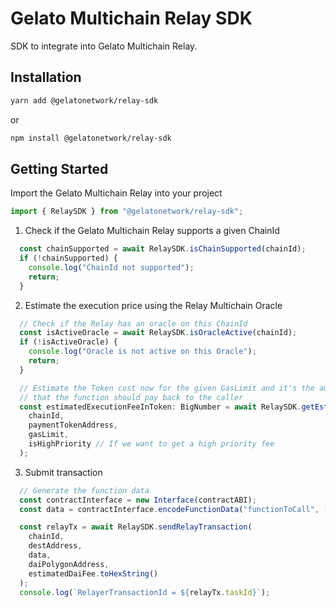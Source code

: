 # Gelato Multichain Relay SDK

SDK to integrate into Gelato Multichain Relay.

## Installation

```bash
yarn add @gelatonetwork/relay-sdk
```
or
```bash
npm install @gelatonetwork/relay-sdk
```

## Getting Started

Import the Gelato Multichain Relay into your project

```typescript
import { RelaySDK } from "@gelatonetwork/relay-sdk";
```

1. Check if the Gelato Multichain Relay supports a given ChainId

```typescript
  const chainSupported = await RelaySDK.isChainSupported(chainId);
  if (!chainSupported) {
    console.log("ChainId not supported");
    return;
  }
```

2. Estimate the execution price using the Relay Multichain Oracle
```typescript
  // Check if the Relay has an oracle on this ChainId
  const isActiveOracle = await RelaySDK.isOracleActive(chainId);
  if (!isActiveOracle) {
    console.log("Oracle is not active on this Oracle");
    return;
  }

  // Estimate the Token cost now for the given GasLimit and it's the amount of Token
  // that the function should pay back to the caller
  const estimatedExecutionFeeInToken: BigNumber = await RelaySDK.getEstimatedFee(
    chainId,
    paymentTokenAddress,
    gasLimit,
    isHighPriority // If we want to get a high priority fee
  );
```

3. Submit transaction
```typescript
  // Generate the function data
  const contractInterface = new Interface(contractABI);
  const data = contractInterface.encodeFunctionData("functionToCall", [args]);

  const relayTx = await RelaySDK.sendRelayTransaction(
    chainId,
    destAddress,
    data,
    daiPolygonAddress,
    estimatedDaiFee.toHexString()
  );
  console.log(`RelayerTransactionId = ${relayTx.taskId}`);
```